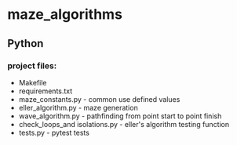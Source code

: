 # maze_algorithms

## Python

### project files:
+ Makefile
+ requirements.txt
+ maze_constants.py - common use defined values
+ eller_algorithm.py - maze generation
+ wave_algorithm.py - pathfinding from point start to point finish
+ check_loops_and isolations.py - eller's algorithm testing function
+ tests.py - pytest tests
